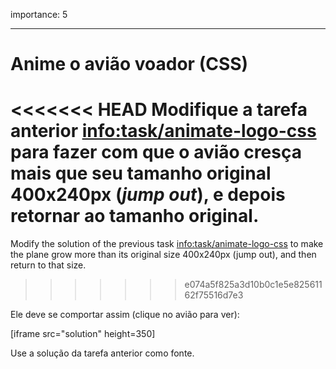 importance: 5

---

# Anime o avião voador (CSS)

<<<<<<< HEAD
Modifique a tarefa anterior <info:task/animate-logo-css> para fazer com que o avião cresça mais que seu tamanho original 400x240px (*jump out*), e depois retornar ao tamanho original.
=======
Modify the solution of the previous task <info:task/animate-logo-css> to make the plane grow more than its original size 400x240px (jump out), and then return to that size.
>>>>>>> e074a5f825a3d10b0c1e5e82561162f75516d7e3

Ele deve se comportar assim (clique no avião para ver):

[iframe src="solution" height=350]

Use a solução da tarefa anterior como fonte.
